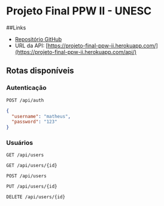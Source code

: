 # Projeto Final PPW II - UNESC

##Links
- [Repositório GitHub](https://github.com/Matheusdimer/projeto_final_ppw_II)
- URL da API: [https://projeto-final-ppw-ii.herokuapp.com/](https://projeto-final-ppw-ii.herokuapp.com/api/)


## Rotas disponíveis

### Autenticação
`POST /api/auth`

```json
{
  "username": "matheus",
  "password": "123"
}
```

### Usuários
`GET /api/users`

`GET /api/users/{id}`

`POST /api/users`

`PUT /api/users/{id}`

`DELETE /api/users/{id}`